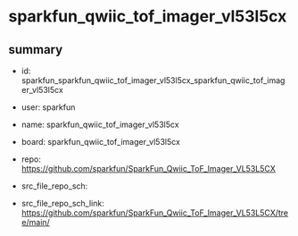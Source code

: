 # sparkfun_qwiic_tof_imager_vl53l5cx
 
## summary 
* id: sparkfun_sparkfun_qwiic_tof_imager_vl53l5cx_sparkfun_qwiic_tof_imager_vl53l5cx
* user: sparkfun
* name: sparkfun_qwiic_tof_imager_vl53l5cx
* board: sparkfun_qwiic_tof_imager_vl53l5cx
* repo: https://github.com/sparkfun/SparkFun_Qwiic_ToF_Imager_VL53L5CX



* src_file_repo_sch: 
* src_file_repo_sch_link: https://github.com/sparkfun/SparkFun_Qwiic_ToF_Imager_VL53L5CX/tree/main/






